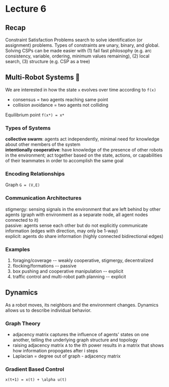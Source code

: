 # Lecture 6
## Recap
Constraint Satisfaction Problems search to solve identification (or assignment) problems. Types of constraints are unary, binary, and global. 
Solving CSPs can be made easier with (1) fail fast philosophy (e.g. arc consistency, variable, ordering, minimum values remaining), (2) local search, (3) 
structure (e.g. CSP as a tree)

## Multi-Robot Systems 🤖
We are interested in how the state ``x`` evolves over time according to ``f(x)``
- consensus = two agents reaching same point
- collision avoidance = two agents not colliding

Equilibrium point ``f(x*) = x*``

### Types of Systems
**collective swarm**: agents act independently, minimal need for knowledge about other members of the system  
**intentionally cooperative**: have knowledge of the presence of other robots in the environment; act together based on the state, actions, or capabilities
of their teammates in order to accomplish the same goal 

### Encoding Relationships
Graph ``G = (V,E)`` 

### Communication Architectures
stigmergy: sensing signals in the environment that are left behind by other agents (graph with environment as a separate node, all agent nodes connected to it)  
passive: agents sense each other but do not explicitly communicate information (edges with direction, may only be 1-way)  
explicit: agents do share information (highly connected bidirectional edges)    

### Examples
1. foraging/coverage -- weakly cooperative, stigmergy, decentralized
2. flocking/formations -- passive
3. box pushing and cooperative manipulation -- explicit
4. traffic control and multi-robot path planning -- explicit

## Dynamics
As a robot moves, its neighbors and the environment changes. Dynamics allows us to describe individual behavior. 

### Graph Theory
- adjacency matrix captures the influence of agents' states on one another, telling the underlying graph structure and topology
- raising adjacency matrix ``A`` to the ith power results in a matrix that shows how information propogates after i steps
- Laplacian = degree out of graph - adjacency matrix

### Gradient Based Control
``x(t+1) = x(t) + \alpha u(t)``

